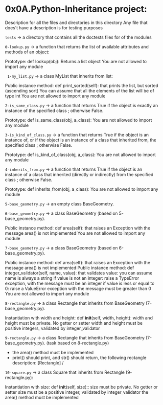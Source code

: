 # 0x0A.Python-Inheritance project:


Description for all the files and directories in this directory
Any file that does't have a description is for testing purposes


`tests` -> a directory that contains all the doctests files for of the modules


`0-lookup.py` -> a function that returns the list of available attributes and methods of an object:

Prototype: def lookup(obj):
Returns a list object
You are not allowed to import any module


` 1-my_list.py` -> a class MyList that inherits from list:

Public instance method: def print_sorted(self): that prints the list, but sorted (ascending sort)
You can assume that all the elements of the list will be of type int
You are not allowed to import any module


`2-is_same_class.py` -> a function that returns True if the object is exactly an instance of the specified class ; otherwise False.

Prototype: def is_same_class(obj, a_class):
You are not allowed to import any module


`3-is_kind_of_class.py` -> a function that returns True if the object is an instance of, or if the object is an instance of a class that inherited from, the specified class ; otherwise False.

Prototype: def is_kind_of_class(obj, a_class):
You are not allowed to import any module


`4-inherits_from.py` -> a function that returns True if the object is an instance of a class that inherited (directly or indirectly) from the specified class ; otherwise False.

Prototype: def inherits_from(obj, a_class):
You are not allowed to import any module


`5-base_geometry.py` -> an empty class BaseGeometry.



`6-base_geometry.py` -> a class BaseGeometry (based on 5-base_geometry.py).

Public instance method: def area(self): that raises an Exception with the message area() is not implemented
You are not allowed to import any module


`7-base_geometry.py` -> a class BaseGeometry (based on 6-base_geometry.py).

Public instance method: def area(self): that raises an Exception with the message area() is not implemented
Public instance method: def integer_validator(self, name, value): that validates value:
you can assume name is always a string
if value is not an integer: raise a TypeError exception, with the message <name> must be an integer
if value is less or equal to 0: raise a ValueError exception with the message <name> must be greater than 0
You are not allowed to import any module



`8-rectangle.py` -> a class Rectangle that inherits from BaseGeometry (7-base_geometry.py).

Instantiation with width and height: def __init__(self, width, height):
width and height must be private. No getter or setter
width and height must be positive integers, validated by integer_validator


`9-rectangle.py` -> a class Rectangle that inherits from BaseGeometry (7-base_geometry.py). (task based on 8-rectangle.py)
- the area() method must be implemented
- print() should print, and str() should return, the following rectangle description: [Rectangle] <width>/<height>
 

`10-square.py` -> a class Square that inherits from Rectangle (9-rectangle.py):

Instantiation with size: def __init__(self, size)::
size must be private. No getter or setter
size must be a positive integer, validated by integer_validator
the area() method must be implemented



